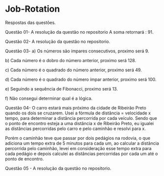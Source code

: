 # Job-Rotation
Respostas das questões.

Questão 01- 
A resolução da questão no repositorio
A soma retornará : 91.

Questão 02-
A resolução da questão no repositorio.

Questão 03-
a) Os números são ímpares consecutivos, proximo será 9.

b) Cada número é o dobro do número anterior, proximo será 128.

c) Cada número é o quadrado do número anterior, proximo será 49.

d) Cada número é o quadrado do número ímpar anterior, proximo será 100.

e) Seguindo a sequência de Fibonacci, proximo será 13.

f) Não consegui determinar qual é a lógica.

Questão 04-
O carro estará mais próximo da cidade de Ribeirão Preto quando os dois se cruzarem.
Usei a fórmula de distância = velocidade x tempo, para determinar a distância percorrida por cada veículo. Sendo que o ponto de encontro esteja a uma distância x de Ribeirão Preto, eu igualei as distâncias percorridas pelo carro e pelo caminhão e resolvi para x.

Porém o caminhão teve que passar por dois pedágios na rodovia, o que adiciona um tempo extra de 5 minutos para cada um, ao calcular a distância percorrida pelo caminhão, levei em consideração esse tempo extra para cada pedágio e depois calculei as distâncias percorridas por cada um até o ponto de encontro.

Questão 05 - 
A resolução da questão no repositorio.
